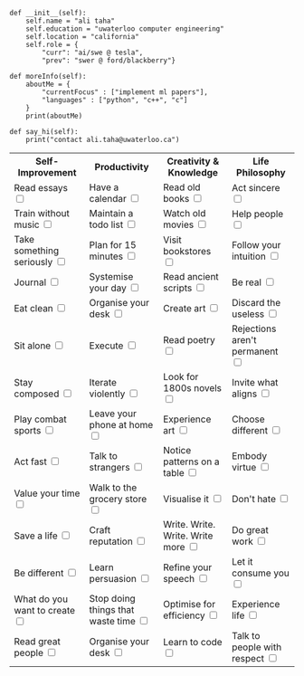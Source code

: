 
    def __init__(self):
        self.name = "ali taha"
        self.education = "uwaterloo computer engineering"
        self.location = "california"
        self.role = {
            "curr": "ai/swe @ tesla",
            "prev": "swer @ ford/blackberry"}

    def moreInfo(self):
        aboutMe = {
            "currentFocus" : ["implement ml papers"],
            "languages" : ["python", "c++", "c"]
        }
        print(aboutMe)

    def say_hi(self):
        print("contact ali.taha@uwaterloo.ca")
<table>
  <tr>
    <th>Self-Improvement</th>
    <th>Productivity</th>
    <th>Creativity & Knowledge</th>
    <th>Life Philosophy</th>
  </tr>
  <tr>
    <td>Read essays <input type="checkbox"></td>
    <td>Have a calendar <input type="checkbox"></td>
    <td>Read old books <input type="checkbox"></td>
    <td>Act sincere <input type="checkbox"></td>
  </tr>
  <tr>
    <td>Train without music <input type="checkbox"></td>
    <td>Maintain a todo list <input type="checkbox"></td>
    <td>Watch old movies <input type="checkbox"></td>
    <td>Help people <input type="checkbox"></td>
  </tr>
  <tr>
    <td>Take something seriously <input type="checkbox"></td>
    <td>Plan for 15 minutes <input type="checkbox"></td>
    <td>Visit bookstores <input type="checkbox"></td>
    <td>Follow your intuition <input type="checkbox"></td>
  </tr>
  <tr>
    <td>Journal <input type="checkbox"></td>
    <td>Systemise your day <input type="checkbox"></td>
    <td>Read ancient scripts <input type="checkbox"></td>
    <td>Be real <input type="checkbox"></td>
  </tr>
  <tr>
    <td>Eat clean <input type="checkbox"></td>
    <td>Organise your desk <input type="checkbox"></td>
    <td>Create art <input type="checkbox"></td>
    <td>Discard the useless <input type="checkbox"></td>
  </tr>
  <tr>
    <td>Sit alone <input type="checkbox"></td>
    <td>Execute <input type="checkbox"></td>
    <td>Read poetry <input type="checkbox"></td>
    <td>Rejections aren't permanent <input type="checkbox"></td>
  </tr>
  <tr>
    <td>Stay composed <input type="checkbox"></td>
    <td>Iterate violently <input type="checkbox"></td>
    <td>Look for 1800s novels <input type="checkbox"></td>
    <td>Invite what aligns <input type="checkbox"></td>
  </tr>
  <tr>
    <td>Play combat sports <input type="checkbox"></td>
    <td>Leave your phone at home <input type="checkbox"></td>
    <td>Experience art <input type="checkbox"></td>
    <td>Choose different <input type="checkbox"></td>
  </tr>
  <tr>
    <td>Act fast <input type="checkbox"></td>
    <td>Talk to strangers <input type="checkbox"></td>
    <td>Notice patterns on a table <input type="checkbox"></td>
    <td>Embody virtue <input type="checkbox"></td>
  </tr>
  <tr>
    <td>Value your time <input type="checkbox"></td>
    <td>Walk to the grocery store <input type="checkbox"></td>
    <td>Visualise it <input type="checkbox"></td>
    <td>Don't hate <input type="checkbox"></td>
  </tr>
  <tr>
    <td>Save a life <input type="checkbox"></td>
    <td>Craft reputation <input type="checkbox"></td>
    <td>Write. Write. Write. Write more <input type="checkbox"></td>
    <td>Do great work <input type="checkbox"></td>
  </tr>
  <tr>
    <td>Be different <input type="checkbox"></td>
    <td>Learn persuasion <input type="checkbox"></td>
    <td>Refine your speech <input type="checkbox"></td>
    <td>Let it consume you <input type="checkbox"></td>
  </tr>
  <tr>
    <td>What do you want to create <input type="checkbox"></td>
    <td>Stop doing things that waste time <input type="checkbox"></td>
    <td>Optimise for efficiency <input type="checkbox"></td>
    <td>Experience life <input type="checkbox"></td>
  </tr>
  <tr>
    <td>Read great people <input type="checkbox"></td>
    <td>Organise your desk <input type="checkbox"></td>
    <td>Learn to code <input type="checkbox"></td>
    <td>Talk to people with respect <input type="checkbox"></td>
  </tr>
</table>
